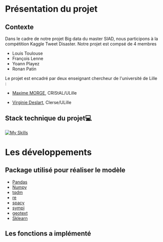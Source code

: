 # Présentation du projet 


## Contexte 

Dans le cadre de notre projet Big data du master SIAD, nous participons à la compétition Kaggle Tweet Disaster. Notre projet est compsé de 4 membres 

* Louis Toulouse
* François Lenne
* Yoann Playez 
* Ronan Patin

Le projet est encadré par deux enseignant chercheur de l'université de Lille :


* [Maxime MORGE](http://www.lifl.fr/~morge), CRIStAL/ULille

* [Virginie Deslart](https://www.linkedin.com/in/virginie-delsart-9a45b81b9/?originalSubdomain=fr), Clerse/ULille


## Stack technique du projet:computer:


[![My Skills](https://skills.thijs.gg/icons?i=py,md,git,regex)](https://skills.thijs.gg)


# Les développements 



## Package utilisé pour réaliser le modèle 


* [Pandas](https://pandas.pydata.org/)
* [Numpy](https://numpy.org/)
* [tqdm](https://tqdm.github.io/)
* [re](https://docs.python.org/3/library/re.html)
* [spacy](https://spacy.io/usage)
* [sympi](https://www.sympy.org/en/index.html)
* [geotext](https://pypi.org/project/geotext/)
* [Sklearn](https://scikit-learn.org/stable/)



## Les fonctions a implémenté 


### 





  
